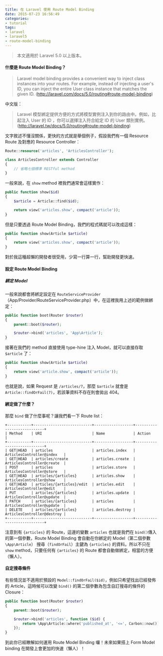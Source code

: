 ```yaml
---
title: 在 Laravel 使用 Route Model Binding
date: 2015-07-23 16:56:49
categories:
- tutorial
tags:
- laravel
- laravel5
- route-model-binding
---
```

> 本文適用於 Laravel 5.0 以上版本。

#### 什麼是 Route Model Binding？

> Laravel model binding provides a convenient way to inject class instances into your routes. For example, instead of injecting a user's ID, you can inject the entire User class instance that matches the given ID.
(http://laravel.com/docs/5.0/routing#route-model-binding)

<!-- more -->

中文版：
> Laravel 模型綁定提供方便的方式將模型實例注入到你的路由中。例如，比起注入 User 的 ID ，你可以選擇注入符合給定 ID 的 User 類別實例。
(http://laravel.tw/docs/5.0/routing#route-model-binding)

文字敘述不懂沒關係，更快的方式就是舉個例子，假設我們有一個 Resource Route 及對應的 Resource Controller：

```php
Route::resource('articles', 'ArticlesController');
```

```php
class ArticlesController extends Controller
{
    // 省略七個標準 RESTful method
}
```

一般來說，在 `show` method 裡我們通常會這樣實作：

```php
public function show($id)
{
    $article = Article::find($id);

    return view('articles.show', compact('article'));
}
```

但是只要透過 Route Model Binding，我們的程式碼就可以改成這樣：

```php
public function show(Article $article)
{
    return view('articles.show', compact('article'));
}
```

對於我這種超懶的開發者很受用，少寫一行算一行，幫助開發更快速。

#### 設定 Route Model Binding

##### 綁定 Model
一般來說都會將綁定設定在 `RouteServiceProvider`（App/Provider/RouteServiceProvider.php）中，在這裡我用上述的範例做綁定：

```php
public function boot(Router $router)
{
    parent::boot($router);

    $router->bind('articles', 'App\Article');
}
```

接著在我們的 method 直接使用 type-hine 注入 Model，就可以直接存取 `$article` 了：

```php
public function show(Article $article)
{
    return view('article.show', compact('article'));
}
```

也就是說，如果 Request 是 `/articles/7`，那麼 `$article` 就會是 `Article::findOrFail(7)`，若該筆資料不存在則會拋出 404。

#### 綁定做了什麼？

那麼 `bind` 做了什麼事呢？讓我們看一下 Route list：

```
+-----------+---------------------------+------------------+----------------------------+
| Method    | URI                       | Name             | Action                     |
+-----------+---------------------------+------------------+----------------------------+
| GET|HEAD  | articles                  | articles.index   | ArticlesController@index   |
| GET|HEAD  | articles/create           | articles.create  | ArticlesController@create  |
| POST      | articles                  | articles.store   | ArticlesController@store   |
| GET|HEAD  | articles/{articles}       | articles.show    | ArticlesController@show    |
| GET|HEAD  | articles/{articles}/edit  | articles.edit    | ArticlesController@edit    |
| PUT       | articles/{articles}       | articles.update  | ArticlesController@update  |
| PATCH     | articles/{articles}       | articles         | ArticlesController@update  |
| DELETE    | articles/{articles}       | articles.destroy | ArticlesController@destroy |
+-----------+---------------------------+------------------+----------------------------+
```

注意到有 `{articles}` 的 Route，這邊的變數 `articles` 也就是我們在 `bind()`傳入的第一個參數，Route Model Binding 會自動在你綁定的 Model（第二個參數 `\App\Article`） 搜尋（`findOrFail`）主鍵為 `{articles}` 的資料。所以不只在 `show` method，只要任何有 `{articles}` 的 Route 都會自動做綁定，相當的方便（懶人）。

#### 自定搜尋條件

有些情況並不適用於預設的 `Model::findOrFail($id)`，例如只希望找出已經發佈的 Article，這時候可以改變 `bind()` 的第二個參數為包含自訂搜尋的條件的 Closure：

```php
public function boot(Router $router)
{
    parent::boot($router);

    $router->bind('articles', function ($id) {
        return \App\Article::where('published_at', '<=', Carbon::now())->findOrFail($id);
    });
}
```

到此你已經瞭解如何運用 Route Model Binding 囉！未來如果搭上 Form Model binding 在開發上會更加的快速（懶人）！
